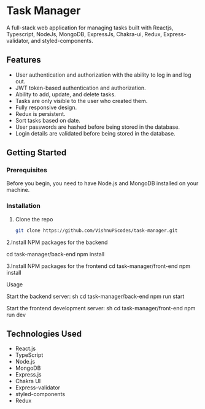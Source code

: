 # Task Manager

A full-stack web application for managing tasks built with Reactjs, Typescript, NodeJs, MongoDB, ExpressJs, Chakra-ui, Redux, Express-validator, and styled-components.

## Features

- User authentication and authorization with the ability to log in and log out.
- JWT token-based authentication and authorization.
- Ability to add, update, and delete tasks.
- Tasks are only visible to the user who created them.
- Fully responsive design.
- Redux is persistent.
- Sort tasks based on date.
- User passwords are hashed before being stored in the database.
- Login details are validated before being stored in the database.

## Getting Started

### Prerequisites

Before you begin, you need to have Node.js and MongoDB installed on your machine.

### Installation

1. Clone the repo
   ```sh
   git clone https://github.com/VishnuPScodes/task-manager.git
2.Install NPM packages for the backend

cd task-manager/back-end
npm install

3.Install NPM packages for the frontend
cd task-manager/front-end
npm install

Usage

Start the backend server:
sh
cd task-manager/back-end
npm run start

Start the frontend development server:
sh
cd task-manager/front-end
npm run dev

## Technologies Used

- React.js
- TypeScript
- Node.js
- MongoDB
- Express.js
- Chakra UI
- Express-validator
- styled-components
- Redux
